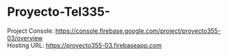 # Proyecto-Tel335-

Project Console: https://console.firebase.google.com/project/proyecto355-03/overview<br/>
Hosting URL: https://proyecto355-03.firebaseapp.com
